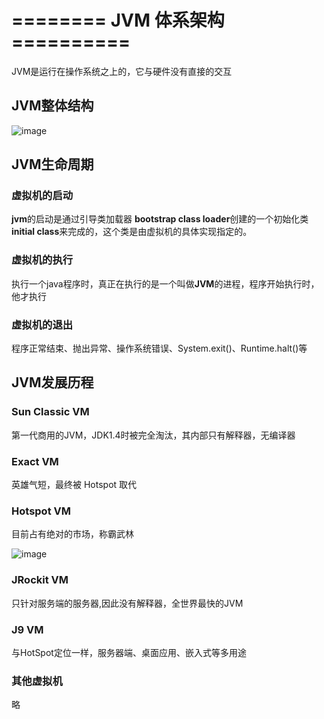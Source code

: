 # ========     JVM 体系架构    ==========

JVM是运行在操作系统之上的，它与硬件没有直接的交互

## JVM整体结构

![image](https://gitee.com/heguangchuan/rainmeter/raw/master/img/jvm/jiagou2.png)

## JVM生命周期

### 虚拟机的启动

**jvm**的启动是通过引导类加载器 **bootstrap class loader**创建的一个初始化类 **initial class**来完成的，这个类是由虚拟机的具体实现指定的。

### 虚拟机的执行

执行一个java程序时，真正在执行的是一个叫做**JVM**的进程，程序开始执行时，他才执行

### 虚拟机的退出

程序正常结束、抛出异常、操作系统错误、System.exit()、Runtime.halt()等

## JVM发展历程

### Sun Classic VM

第一代商用的JVM，JDK1.4时被完全淘汰，其内部只有解释器，无编译器

### Exact VM

英雄气短，最终被 Hotspot 取代

### Hotspot VM

目前占有绝对的市场，称霸武林

![image](https://gitee.com/heguangchuan/rainmeter/raw/master/img/jvm/version.png)

### JRockit VM

只针对服务端的服务器,因此没有解释器，全世界最快的JVM

### J9  VM

与HotSpot定位一样，服务器端、桌面应用、嵌入式等多用途

### 其他虚拟机

略